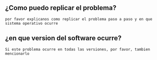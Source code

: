 ## ¿Como puedo replicar el problema?
    por favor explicanos como replicar el problema paso a paso y en que sistema operativo ocurre
##  ¿en que version del software ocurre?
    Si este problema ocurre en todas las versiones, por favor, tambien mencionarlo
